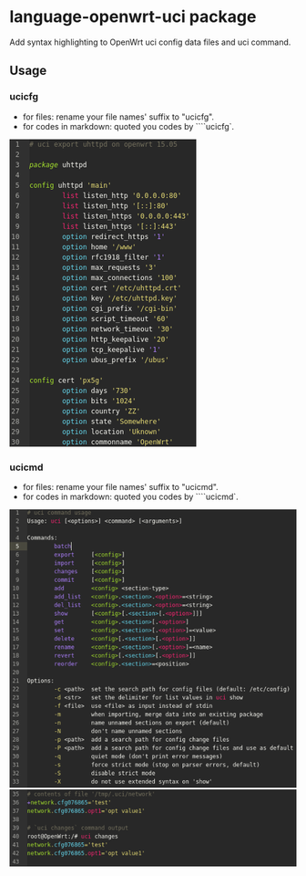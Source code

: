 # language-openwrt-uci package

Add syntax highlighting to OpenWrt uci config data files and uci command.

## Usage

### ucicfg

- for files: rename your file names' suffix to "ucicfg".
- for codes in markdown: quoted you codes by ````ucicfg`.

![A screenshot of your package](https://raw.githubusercontent.com/iceway/language-openwrt-uci/master/sample.ucicfg.png)

### ucicmd

- for files: rename your file names' suffix to "ucicmd".
- for codes in markdown: quoted you codes by ````ucicmd`.

![A screenshot of your package](https://raw.githubusercontent.com/iceway/language-openwrt-uci/master/sample.ucicmd.1.png)  
![A screenshot of your package](https://raw.githubusercontent.com/iceway/language-openwrt-uci/master/sample.ucicmd.2.png)
